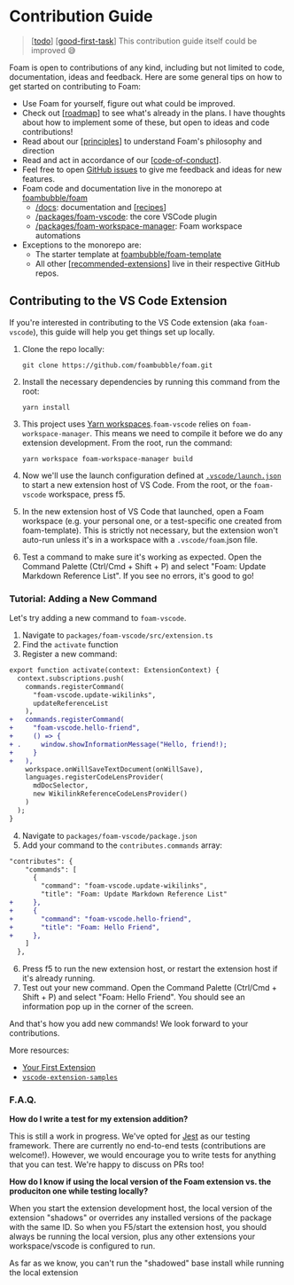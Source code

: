 # Contribution Guide

> [[todo]] [[good-first-task]] This contribution guide itself could be improved 😅

Foam is open to contributions of any kind, including but not limited to code, documentation, ideas and feedback. Here are some general tips on how to get started on contributing to Foam:

- Use Foam for yourself, figure out what could be improved.
- Check out [[roadmap]] to see what's already in the plans. I have thoughts about how to implement some of these, but open to ideas and code contributions!
- Read about our [[principles]] to understand Foam's philosophy and direction
- Read and act in accordance of our [[code-of-conduct]].
- Feel free to open [GitHub issues](https://github.com/foambubble/foam/issues) to give me feedback and ideas for new features.
- Foam code and documentation live in the monorepo at [foambubble/foam](https://github.com/foambubble/foam/)
  - [/docs](https://github.com/foambubble/foam/docs): documentation and [[recipes]]  
  - [/packages/foam-vscode](https://github.com/foambubble/foam/tree/master/packages/foam-vscode): the core VSCode plugin
  - [/packages/foam-workspace-manager](https://github.com/foambubble/foam/tree/master/packages/foam-workspace-manager): Foam workspace automations
- Exceptions to the monorepo are:
  - The starter template at [foambubble/foam-template](https://github.com/foambubble/)
  - All other [[recommended-extensions]] live in their respective GitHub repos.

[//begin]: # "Autogenerated link references for markdown compatibility"
[todo]: todo "Todo"
[good-first-task]: good-first-task "Good First Task"
[roadmap]: roadmap "Roadmap"
[principles]: principles "Principles"
[code-of-conduct]: code-of-conduct "Code of Conduct"
[recipes]: recipes "Recipes"
[recommended-extensions]: recommended-extensions "Recommended Extensions"
[//end]: # "Autogenerated link references"

## Contributing to the VS Code Extension

If you're interested in contributing to the VS Code extension (aka `foam-vscode`), this guide will help you get things set up locally.

1. Clone the repo locally:

   `git clone https://github.com/foambubble/foam.git`
2. Install the necessary dependencies by running this command from the root:

   `yarn install`
3. This project uses [Yarn workspaces](https://classic.yarnpkg.com/en/docs/workspaces/).`foam-vscode` relies on `foam-workspace-manager`. This means we need to compile it before we do any extension development. From the root, run the command:

   `yarn workspace foam-workspace-manager build`
4. Now we'll use the launch configuration defined at [`.vscode/launch.json`](https://github.com/foambubble/foam/blob/master/.vscode/launch.json) to start a new extension host of VS Code. From the root, or the `foam-vscode` workspace, press f5.
5. In the new extension host of VS Code that launched, open a Foam workspace (e.g. your personal one, or a test-specific one created from foam-template). This is strictly not necessary, but the extension won't auto-run unless it's in a workspace with a `.vscode/foam`.json file.
6. Test a command to make sure it's working as expected. Open the Command Palette (Ctrl/Cmd + Shift + P) and select "Foam: Update Markdown Reference List". If you see no errors, it's good to go!

### Tutorial: Adding a New Command

Let's try adding a new command to `foam-vscode`.
1. Navigate to `packages/foam-vscode/src/extension.ts`
2. Find the `activate` function
3. Register a new command:

```diff
export function activate(context: ExtensionContext) {
  context.subscriptions.push(
    commands.registerCommand(
      "foam-vscode.update-wikilinks",
      updateReferenceList
    ),
+   commands.registerCommand(
+     "foam-vscode.hello-friend",
+     () => {
+ .     window.showInformationMessage("Hello, friend!);
+     }
+   ),
    workspace.onWillSaveTextDocument(onWillSave),
    languages.registerCodeLensProvider(
      mdDocSelector,
      new WikilinkReferenceCodeLensProvider()
    )
  );
}

```
4. Navigate to `packages/foam-vscode/package.json`
5. Add your command to the `contributes.commands` array:

```diff
"contributes": {
    "commands": [
      {
        "command": "foam-vscode.update-wikilinks",
        "title": "Foam: Update Markdown Reference List"
+     },
+     {
+       "command": "foam-vscode.hello-friend",
+       "title": "Foam: Hello Friend",
+     },
    ]
  },
```
6. Press f5 to run the new extension host, or restart the extension host if it's already running.
7. Test out your new command. Open the Command Palette (Ctrl/Cmd + Shift + P) and select "Foam: Hello Friend". You should see an information pop up in the corner of the screen.

And that's how you add new commands! We look forward to your contributions.

More resources:
- [Your First Extension](https://code.visualstudio.com/api/get-started/your-first-extension)
- [`vscode-extension-samples`](https://github.com/microsoft/vscode-extension-samples)

### F.A.Q.

**How do I write a test for my extension addition?**

This is still a work in progress. We've opted for [Jest](https://jestjs.io/) as our testing framework. There are currently no end-to-end tests (contributions are welcome!). However, we would encourage you to write tests for anything that you can test. We're happy to discuss on PRs too!

**How do I know if using the local version of the Foam extension vs. the produciton one while testing locally?**

When you start the extension development host, the local version of the extension "shadows" or overrides any installed versions of the package with the same ID. So when you F5/start the extension host, you should always be running the local version, plus any other extensions your workspace/vscode is configured to run.

As far as we know, you can't run the "shadowed" base install while running the local extension